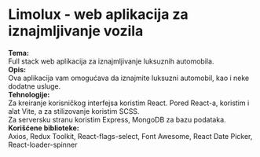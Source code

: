 # Limolux - web aplikacija za iznajmljivanje vozila
<b>Tema:</b></br>
Full stack web aplikacija za iznajmljivanje luksuznih automobila.</br>
<b>Opis:</b></br>
Ova aplikacija vam omogućava da iznajmite luksuzni automobil, kao i neke dodatne usluge.</br>
<b>Tehnologije:</b></br>
Za kreiranje korisničkog interfejsa koristim React. Pored React-a, koristim i alat Vite, a za stilizovanje koristim SCSS.</br>
Za serversku stranu koristim Express, MongoDB za bazu podataka. </br>
<b>Korišćene biblioteke:</b></br>
Axios, Redux Toolkit, React-flags-select, Font Awesome, React Date Picker, React-loader-spinner</br>


